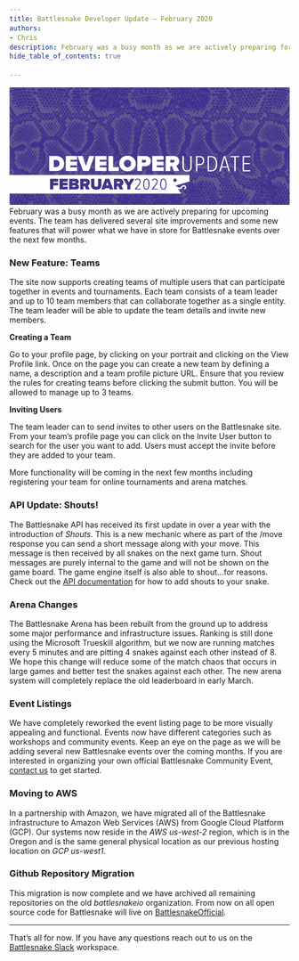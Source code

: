 ```yaml
---
title: Battlesnake Developer Update — February 2020
authors:
- Chris
description: February was a busy month as we are actively preparing for upcoming events. The team has delivered several site improvements and some new…
hide_table_of_contents: true

---
```


![](./img/1-K8wBFejHjwXdEY7G0Y0jYQ.png)
February was a busy month as we are actively preparing for upcoming events. The team has delivered several site improvements and some new features that will power what we have in store for Battlesnake events over the next few months.

<!--truncate-->

### New Feature: Teams

The site now supports creating teams of multiple users that can participate together in events and tournaments. Each team consists of a team leader and up to 10 team members that can collaborate together as a single entity. The team leader will be able to update the team details and invite new members.

**Creating a Team**

Go to your profile page, by clicking on your portrait and clicking on the View Profile link. Once on the page you can create a new team by defining a name, a description and a team profile picture URL. Ensure that you review the rules for creating teams before clicking the submit button. You will be allowed to manage up to 3 teams.

**Inviting Users**

The team leader can to send invites to other users on the Battlesnake site. From your team’s profile page you can click on the Invite User button to search for the user you want to add. Users must accept the invite before they are added to your team.

More functionality will be coming in the next few months including registering your team for online tournaments and arena matches.

### API Update: Shouts!

The Battlesnake API has received its first update in over a year with the introduction of *Shouts*. This is a new mechanic where as part of the /move response you can send a short message along with your move. This message is then received by all snakes on the next game turn. Shout messages are purely internal to the game and will not be shown on the game board. The game engine itself is also able to shout…for reasons. Check out the [API documentation](https://docs.battlesnake.com/snake-api) for how to add shouts to your snake.

### Arena Changes

The Battlesnake Arena has been rebuilt from the ground up to address some major performance and infrastructure issues. Ranking is still done using the Microsoft Trueskill algorithm, but we now are running matches every 5 minutes and are pitting 4 snakes against each other instead of 8. We hope this change will reduce some of the match chaos that occurs in large games and better test the snakes against each other. The new arena system will completely replace the old leaderboard in early March.

### Event Listings

We have completely reworked the event listing page to be more visually appealing and functional. Events now have different categories such as workshops and community events. Keep an eye on the page as we will be adding several new Battlesnake events over the coming months. If you are interested in organizing your own official Battlesnake Community Event, [contact us](mailto:events@battlesnake.com) to get started.

### Moving to AWS

In a partnership with Amazon, we have migrated all of the Battlesnake infrastructure to Amazon Web Services (AWS) from Google Cloud Platform (GCP). Our systems now reside in the *AWS us-west-2* region, which is in the Oregon and is the same general physical location as our previous hosting location on *GCP us-west1*.

### Github Repository Migration

This migration is now complete and we have archived all remaining repositories on the old *battlesnakeio* organization. From now on all open source code for Battlesnake will live on [BattlesnakeOfficial](https://github.com/battlesnakeofficial).

---

That’s all for now. If you have any questions reach out to us on the [Battlesnake Slack](http://play.battlesnake.com/slack) workspace.
